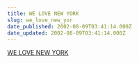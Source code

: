 ```yaml
---
title: WE LOVE NEW YORK
slug: we_love_new_yor
date_published: 2002-08-09T03:41:14.000Z
date_updated: 2002-08-09T03:41:14.000Z
---
```


[WE LOVE NEW YORK](http://www.eyebeam.org/ny/index.html)
